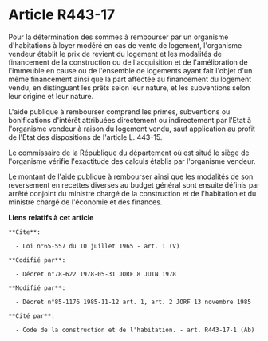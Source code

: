 # Article R443-17

Pour la détermination des sommes à rembourser par un organisme d'habitations à loyer modéré en cas de vente de logement,
l'organisme vendeur établit le prix de revient du logement et les modalités de financement de la construction ou de
l'acquisition et de l'amélioration de l'immeuble en cause ou de l'ensemble de logements ayant fait l'objet d'un même
financement ainsi que la part affectée au financement du logement vendu, en distinguant les prêts selon leur nature, et les
subventions selon leur origine et leur nature.

L'aide publique à rembourser comprend les primes, subventions ou bonifications d'intérêt attribuées directement ou
indirectement par l'Etat à l'organisme vendeur à raison du logement vendu, sauf application au profit de l'Etat des
dispositions de l'article L. 443-15.

Le commissaire de la République du département où est situé le siège de l'organisme vérifie l'exactitude des calculs établis
par l'organisme vendeur.

Le montant de l'aide publique à rembourser ainsi que les modalités de son reversement en recettes diverses au budget général
sont ensuite définis par arrêté conjoint du ministre chargé de la construction et de l'habitation et du ministre chargé de
l'économie et des finances.

**Liens relatifs à cet article**

	**Cite**:

	  - Loi n°65-557 du 10 juillet 1965 - art. 1 (V)

	**Codifié par**:

	  - Décret n°78-622 1978-05-31 JORF 8 JUIN 1978

	**Modifié par**:

	  - Décret n°85-1176 1985-11-12 art. 1, art. 2 JORF 13 novembre 1985

	**Cité par**:

	  - Code de la construction et de l'habitation. - art. R443-17-1 (Ab)
